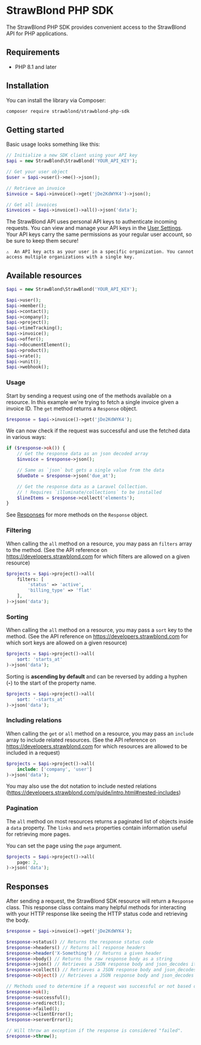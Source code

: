 # StrawBlond PHP SDK

The StrawBlond PHP SDK provides convenient access to the StrawBlond API for PHP applications.

## Requirements

-   PHP 8.1 and later

## Installation

You can install the library via Composer:

```sh
composer require strawblond/strawblond-php-sdk
```

## Getting started

Basic usage looks something like this:

```php
// Initialize a new SDK client using your API key
$api = new StrawBlond\StrawBlond('YOUR_API_KEY');

// Get your user object
$user = $api->user()->me()->json();

// Retrieve an invoice
$invoice = $api->invoice()->get('jDe2KdWYK4')->json();

// Get all invoices
$invoices = $api->invoice()->all()->json('data');
```

The StrawBlond API uses personal API keys to authenticate incoming requests. You can view and manage your API keys in the [User Settings](https://app.strawblond.com/user/integrations). Your API keys carry the same permissions as your regular user account, so be sure to keep them secure!

    ⚠️  An API key acts as your user in a specific organization. You cannot access multiple organizations with a single key.

## Available resources
```php
$api = new StrawBlond\StrawBlond('YOUR_API_KEY');

$api->user();
$api->member();
$api->contact();
$api->company();
$api->project();
$api->timeTracking();
$api->invoice();
$api->offer();
$api->documentElement();
$api->product();
$api->rate();
$api->unit();
$api->webhook();
```

### Usage
Start by sending a request using one of the methods available on a resource.
In this example we're trying to fetch a single invoice given a invoice ID. The `get` method returns a `Response` object.
```php
$response = $api->invoice()->get('jDe2KdWYK4');
```

We can now check if the request was successful and use the fetched data in various ways:
```php
if ($response->ok()) {
    // Get the response data as an json decoded array
    $invoice = $response->json();

    // Same as `json` but gets a single value from the data
    $dueDate = $response->json('due_at');

    // Get the response data as a Laravel Collection. 
    // ! Requires `illuminate/collections` to be installed
    $lineItems = $response->collect('elements');
}
```

See [Responses](#responses) for more methods on the `Response` object.

### Filtering
When calling the `all` method on a resource, you may pass an `filters` array to the method. (See the API reference on https://developers.strawblond.com for which filters are allowed on a given resource)
```php
$projects = $api->project()->all(
    filters: [
        'status' => 'active', 
        'billing_type' => 'flat'
    ],
)->json('data');
```

### Sorting
When calling the `all` method on a resource, you may pass a `sort` key to the method. (See the API reference on https://developers.strawblond.com for which sort keys are allowed on a given resource)
```php
$projects = $api->project()->all(
    sort: 'starts_at'
)->json('data');
```
Sorting is **ascending by default** and can be reversed by adding a hyphen (**-**) to the start of the property name.
```php
$projects = $api->project()->all(
    sort: '-starts_at'
)->json('data');
```

### Including relations
When calling the `get` or `all` method on a resource, you may pass an `include` array to include related resources. (See the API reference on https://developers.strawblond.com for which resources are allowed to be included in a request)
```php
$projects = $api->project()->all(
    include: ['company', 'user']
)->json('data');
```
You may also use the dot notation to include nested relations (https://developers.strawblond.com/guide/intro.html#nested-includes)

### Pagination
The `all` method on most resources returns a paginated list of objects inside a `data` property. The `links` and `meta` properties contain information useful for retrieving more pages.

You can set the page using the `page` argument.
```php
$projects = $api->project()->all(
    page: 2,
)->json('data');
```

## Responses

After sending a request, the StrawBlond SDK resource will return a `Response` class. This response class contains many helpful methods for interacting with your HTTP response like seeing the HTTP status code and retrieving the body.

```php
$response = $api->invoice()->get('jDe2KdWYK4');

$response->status() // Returns the response status code
$response->headers() // Returns all response headers
$response->header('X-Something') // Returns a given header
$response->body() // Returns the raw response body as a string
$response->json() // Retrieves a JSON response body and json_decodes it into an array.
$response->collect() // Retrieves a JSON response body and json_decodes it into a Laravel Collection. Requires `illuminate/collections`.
$response->object() // Retrieves a JSON response body and json_decodes it into an object.

// Methods used to determine if a request was successful or not based on status code.
$response->ok();
$response->successful();
$response->redirect();
$response->failed();
$response->clientError();
$response->serverError();

// Will throw an exception if the response is considered "failed".
$response->throw();
```